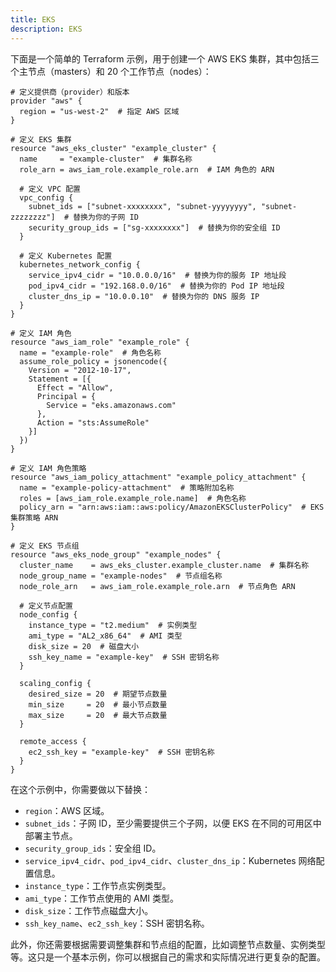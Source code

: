 ```yaml
---
title: EKS
description: EKS
---
```

下面是一个简单的 Terraform 示例，用于创建一个 AWS EKS 集群，其中包括三个主节点（masters）和 20 个工作节点（nodes）：

```hcl
# 定义提供商（provider）和版本
provider "aws" {
  region = "us-west-2"  # 指定 AWS 区域
}

# 定义 EKS 集群
resource "aws_eks_cluster" "example_cluster" {
  name     = "example-cluster"  # 集群名称
  role_arn = aws_iam_role.example_role.arn  # IAM 角色的 ARN

  # 定义 VPC 配置
  vpc_config {
    subnet_ids = ["subnet-xxxxxxxx", "subnet-yyyyyyyy", "subnet-zzzzzzzz"]  # 替换为你的子网 ID
    security_group_ids = ["sg-xxxxxxxx"]  # 替换为你的安全组 ID
  }

  # 定义 Kubernetes 配置
  kubernetes_network_config {
    service_ipv4_cidr = "10.0.0.0/16"  # 替换为你的服务 IP 地址段
    pod_ipv4_cidr = "192.168.0.0/16"  # 替换为你的 Pod IP 地址段
    cluster_dns_ip = "10.0.0.10"  # 替换为你的 DNS 服务 IP
  }
}

# 定义 IAM 角色
resource "aws_iam_role" "example_role" {
  name = "example-role"  # 角色名称
  assume_role_policy = jsonencode({
    Version = "2012-10-17",
    Statement = [{
      Effect = "Allow",
      Principal = {
        Service = "eks.amazonaws.com"
      },
      Action = "sts:AssumeRole"
    }]
  })
}

# 定义 IAM 角色策略
resource "aws_iam_policy_attachment" "example_policy_attachment" {
  name = "example-policy-attachment"  # 策略附加名称
  roles = [aws_iam_role.example_role.name]  # 角色名称
  policy_arn = "arn:aws:iam::aws:policy/AmazonEKSClusterPolicy"  # EKS 集群策略 ARN
}

# 定义 EKS 节点组
resource "aws_eks_node_group" "example_nodes" {
  cluster_name    = aws_eks_cluster.example_cluster.name  # 集群名称
  node_group_name = "example-nodes"  # 节点组名称
  node_role_arn   = aws_iam_role.example_role.arn  # 节点角色 ARN

  # 定义节点配置
  node_config {
    instance_type = "t2.medium"  # 实例类型
    ami_type = "AL2_x86_64"  # AMI 类型
    disk_size = 20  # 磁盘大小
    ssh_key_name = "example-key"  # SSH 密钥名称
  }

  scaling_config {
    desired_size = 20  # 期望节点数量
    min_size     = 20  # 最小节点数量
    max_size     = 20  # 最大节点数量
  }

  remote_access {
    ec2_ssh_key = "example-key"  # SSH 密钥名称
  }
}
```

在这个示例中，你需要做以下替换：

- `region`：AWS 区域。
- `subnet_ids`：子网 ID，至少需要提供三个子网，以便 EKS 在不同的可用区中部署主节点。
- `security_group_ids`：安全组 ID。
- `service_ipv4_cidr`、`pod_ipv4_cidr`、`cluster_dns_ip`：Kubernetes 网络配置信息。
- `instance_type`：工作节点实例类型。
- `ami_type`：工作节点使用的 AMI 类型。
- `disk_size`：工作节点磁盘大小。
- `ssh_key_name`、`ec2_ssh_key`：SSH 密钥名称。

此外，你还需要根据需要调整集群和节点组的配置，比如调整节点数量、实例类型等。这只是一个基本示例，你可以根据自己的需求和实际情况进行更复杂的配置。